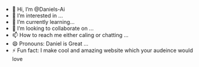 - 👋 Hi, I’m @Daniels-Ai
- 👀 I’m interested in ...
- 🌱 I’m currently learning...
- 💞️ I’m looking to collaborate on ...
- 📫 How to reach me either caling or chatting ...
- 😄 Pronouns: Daniel is Great ...
- ⚡ Fun fact: I make cool and amazing website which your audeince would love

<!---
Daniels-Ai/Daniels-Ai is a ✨ special ✨ repository because its `README.md` (this file) appears on your GitHub profile.
You can click the Preview link to take a look at your changes.
--->
